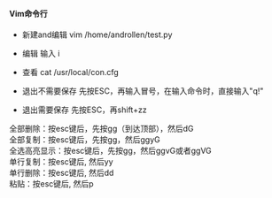#### Vim命令行
* 新建and编辑
    vim /home/androllen/test.py 
* 编辑
    输入 i

* 查看
    cat  /usr/local/con.cfg

* 退出不需要保存
    先按ESC，再输入冒号，在输入命令时，直接输入"q!"
* 退出需要保存
    先按ESC，再shift+zz

全部删除：按esc键后，先按gg（到达顶部），然后dG  
全部复制：按esc键后，先按gg，然后ggyG  
全选高亮显示：按esc键后，先按gg，然后ggvG或者ggVG  
单行复制：按esc键后, 然后yy  
单行删除：按esc键后, 然后dd  
粘贴：按esc键后, 然后p  